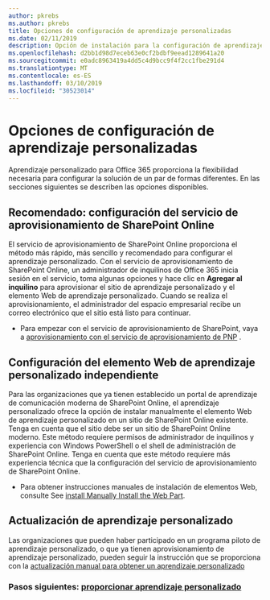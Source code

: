```yaml
---
author: pkrebs
ms.author: pkrebs
title: Opciones de configuración de aprendizaje personalizadas
ms.date: 02/11/2019
description: Opción de instalación para la configuración de aprendizaje personalizada
ms.openlocfilehash: d2bb1d98d7eceb63e0cf2bdbf9eead1289641a20
ms.sourcegitcommit: e0adc8963419a4dd5c4d9bcc9f4f2cc1fbe291d4
ms.translationtype: MT
ms.contentlocale: es-ES
ms.lasthandoff: 03/10/2019
ms.locfileid: "30523014"
---
```

# <a name="custom-learning-setup-options"></a>Opciones de configuración de aprendizaje personalizadas
Aprendizaje personalizado para Office 365 proporciona la flexibilidad necesaria para configurar la solución de un par de formas diferentes. En las secciones siguientes se describen las opciones disponibles.

## <a name="recommended---sharepoint-online-provisioning-service-setup"></a>Recomendado: configuración del servicio de aprovisionamiento de SharePoint Online 
El servicio de aprovisionamiento de SharePoint Online proporciona el método más rápido, más sencillo y recomendado para configurar el aprendizaje personalizado. Con el servicio de aprovisionamiento de SharePoint Online, un administrador de inquilinos de Office 365 inicia sesión en el servicio, toma algunas opciones y hace clic en **Agregar al inquilino** para aprovisionar el sitio de aprendizaje personalizado y el elemento Web de aprendizaje personalizado. Cuando se realiza el aprovisionamiento, el administrador del espacio empresarial recibe un correo electrónico que el sitio está listo para continuar. 

- Para empezar con el servicio de aprovisionamiento de SharePoint, vaya a [aprovisionamiento con el servicio de aprovisionamiento de PNP](custom_provision.md) .   

## <a name="stand-alone-custom-learning-web-part-setup"></a>Configuración del elemento Web de aprendizaje personalizado independiente
Para las organizaciones que ya tienen establecido un portal de aprendizaje de comunicación moderna de SharePoint Online, el aprendizaje personalizado ofrece la opción de instalar manualmente el elemento Web de aprendizaje personalizado en un sitio de SharePoint Online existente. Tenga en cuenta que el sitio debe ser un sitio de SharePoint Online moderno. Este método requiere permisos de administrador de inquilinos y experiencia con Windows PowerShell o el shell de administración de SharePoint Online. Tenga en cuenta que este método requiere más experiencia técnica que la configuración del servicio de aprovisionamiento de SharePoint Online.

- Para obtener instrucciones manuales de instalación de elementos Web, consulte See [install Manually Install the Web Part](custom_manualsetup.md). 

## <a name="upgrade-custom-learning"></a>Actualización de aprendizaje personalizado
Las organizaciones que pueden haber participado en un programa piloto de aprendizaje personalizado, o que ya tienen aprovisionamiento de aprendizaje personalizado, pueden seguir la instrucción que se proporciona con la [actualización manual para obtener un aprendizaje personalizado](custom_upgrade.md)    

### <a name="next-steps---provision-custom-learningcustomprovisionmd"></a>Pasos siguientes: [proporcionar aprendizaje personalizado](custom_provision.md)
